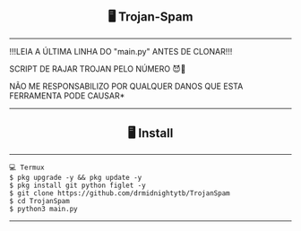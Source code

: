 # <h2 align="center">🖥 Trojan-Spam</h2>
---------------------------------------------------------------------------

!!!LEIA A ÚLTIMA LINHA DO "main.py" ANTES DE CLONAR!!!

SCRIPT DE RAJAR TROJAN PELO NÚMERO 😈🐊

NÃO ME RESPONSABILIZO POR QUALQUER DANOS QUE ESTA FERRAMENTA PODE CAUSAR*

---------------------------------------------------------------------------

<h2 align="center">🖥 Install</h2>

---------------------------------------------------------------------------

```
💻 Termux
$ pkg upgrade -y && pkg update -y
$ pkg install git python figlet -y
$ git clone https://github.com/drmidnightytb/TrojanSpam
$ cd TrojanSpam
$ python3 main.py
```

---------------------------------------------------------------------------
